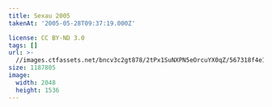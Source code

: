```yaml
---
title: Sexau 2005
takenAt: '2005-05-28T09:37:19.000Z'

license: CC BY-ND 3.0
tags: []
url: >-
  //images.ctfassets.net/bncv3c2gt878/2tPx1SuNXPN5eOrcuYX0qZ/567318f4e180a998f37feef354f1acde/sexau-2005_4560327434_o
size: 1187805
image:
  width: 2048
  height: 1536
---
```

